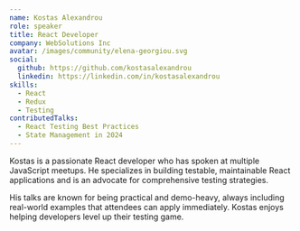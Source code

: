 ```yaml
---
name: Kostas Alexandrou
role: speaker
title: React Developer
company: WebSolutions Inc
avatar: /images/community/elena-georgiou.svg
social:
  github: https://github.com/kostasalexandrou
  linkedin: https://linkedin.com/in/kostasalexandrou
skills:
  - React
  - Redux
  - Testing
contributedTalks:
  - React Testing Best Practices
  - State Management in 2024
---
```


Kostas is a passionate React developer who has spoken at multiple JavaScript meetups. He specializes in building testable, maintainable React applications and is an advocate for comprehensive testing strategies.

His talks are known for being practical and demo-heavy, always including real-world examples that attendees can apply immediately. Kostas enjoys helping developers level up their testing game.
